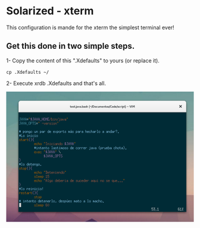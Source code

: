 # Solarized - xterm

This configuration is mande for the xterm the simplest terminal ever!

## Get this done in two simple steps.

1- Copy the content of this ".Xdefaults" to yours (or replace it).

	cp .Xdefaults ~/

2- Execute  xrdb .Xdefaults and that's all.

![alt tag](https://raw.githubusercontent.com/maniat1k/Solarizedxterm/master/img_solarized.png)


